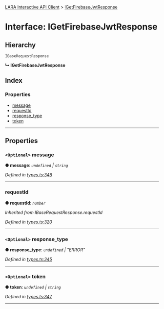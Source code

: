 [LARA Interactive API Client](../README.md) > [IGetFirebaseJwtResponse](../interfaces/igetfirebasejwtresponse.md)

# Interface: IGetFirebaseJwtResponse

## Hierarchy

 `IBaseRequestResponse`

**↳ IGetFirebaseJwtResponse**

## Index

### Properties

* [message](igetfirebasejwtresponse.md#message)
* [requestId](igetfirebasejwtresponse.md#requestid)
* [response_type](igetfirebasejwtresponse.md#response_type)
* [token](igetfirebasejwtresponse.md#token)

---

## Properties

<a id="message"></a>

### `<Optional>` message

**● message**: *`undefined` \| `string`*

*Defined in [types.ts:346](../../../lara-typescript/src/interactive-api-client/types.ts#L346)*

___
<a id="requestid"></a>

###  requestId

**● requestId**: *`number`*

*Inherited from IBaseRequestResponse.requestId*

*Defined in [types.ts:320](../../../lara-typescript/src/interactive-api-client/types.ts#L320)*

___
<a id="response_type"></a>

### `<Optional>` response_type

**● response_type**: *`undefined` \| "ERROR"*

*Defined in [types.ts:345](../../../lara-typescript/src/interactive-api-client/types.ts#L345)*

___
<a id="token"></a>

### `<Optional>` token

**● token**: *`undefined` \| `string`*

*Defined in [types.ts:347](../../../lara-typescript/src/interactive-api-client/types.ts#L347)*

___

